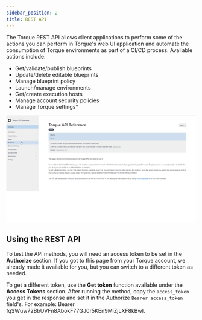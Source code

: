 ```yaml
---
sidebar_position: 2
title: REST API
---
```


The Torque REST API allows client applications to perform some of the actions you can perform in Torque's web UI application and automate the consumption of Torque environments as part of a CI/CD process. Available actions include: 
* Get/validate/publish blueprints
* Update/delete editable blueprints
* Manage blueprint policy
* Launch/manage environments
* Get/create execution hosts
* Manage account security policies
* Manage Torque settings*

![Locale Dropdown](/img/rest-api.gif)

## Using the REST API
To test the API methods, you will need an access token to be set in the __Authorize__ section. If you got to this page from your Torque account, we already made it available for you, but you can switch to a different token as needed.

To get a different token, use the __Get token__ function available under the __Access Tokens__ section. After running the method, copy the ```access_token``` you get in the response and set it in the Authorize ```Bearer access_token``` field's. For example: Bearer fqSWuw72BbUVFn8AbokF77GJ0r5KEn9MiZjLXF8kBwI.
